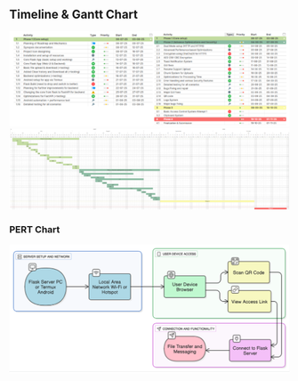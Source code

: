 


## **Timeline & Gantt Chart**
![image](.attachments/4ac4d5d6adf966caa3916d80bc42126ad555a3ac.png) 
![image](.attachments/a6aa1907cc71a1aa2f9a6b3899b51999b39dfc9f.png) 
 
### **PERT Chart**
![image](.attachments/bd948e576381a54656d80e42d37cda9b33445310.png) 


